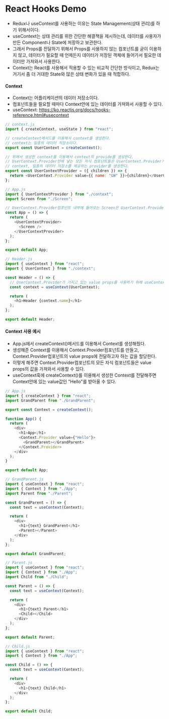 # React Hooks Demo

- Redux나 useContext를 사용하는 이유는 State Management(상태 관리)를 하기 위해서이다.
- useContext는 상태 관리를 위한 간단한 해결책을 제시하는데, 데이터를 사용자가 만든 Component나 State에 저장하고 보관한다.
- 그래서 Props를 전달하기 위해서 Props를 사용하지 않는 컴포넌트를 굳이 이용하지 않고, 데이터가 필요할 때 언제든지 데이터가 저장된 객체에 들어가서 필요한 데이터만 가져와서 사용한다.
- Context는 React를 사용해서 적용할 수 있는 비교적 간단한 방식이고, Redux는 거기서 좀 더 거대한 State와 많은 상태 변화가 있을 때 적합하다.

#### Context

- Context는 어플리케이션의 데이터 저장소이다.
- 컴포넌트들을 필요할 때마다 Context안에 있는 데이터를 가져와서 사용할 수 있다.
- useContext: https://ko.reactjs.org/docs/hooks-reference.html#usecontext

```javascript
// context.js
import { createContext, useState } from "react";

// createContext메서드를 이용해서 context를 생성한다.
// context는 일종의 데이터 저장소이다.
export const UserContext = createContext();

// 위에서 생성한 context를 이용해서 context의 provide를 생성한다.
// UserContext.Provider안에 넣는 모든 자식 컴포넌트들은 UserContext.Provider가 가지고 있는 value props의 값에 접근할 수 있다.
// context, 일종의 데이터 저장소를 제공하는 provider를 생성한다.
export const UserContextProvider = ({ children }) => {
  return <UserContext.Provider value={{ name: "GW" }}>{children}</UserContext.Provider>;
};

// App.js
import { UserContextProvider } from "./context";
import Screen from "./Screen";

// UserContext.Provider컴포넌트 내부에 들어오는 Screen은 UserContext.Provider가 가지고 있는 value props에 접근할 수 있다.
const App = () => {
  return (
    <UserContextProvider>
      <Screen />
    </UserContextProvider>
  );
};

export default App;

// Header.js
import { useContext } from "react";
import { UserContext } from "./context";

const Header = () => {
  // UserContext.Provider가 가지고 있는 value props를 사용하기 위해 useContext훅에게 생성한 context인 UserContext를 전달해준다.
  const context = useContext(UserContext);

  return (
    <h1>Header {context.name}</h1>
  );
};

export default Header;
```

#### Context 사용 예시

- App.js에서 createContext()메서드를 이용해서 Context를 생성해줬다.
- 생성해준 Context를 이용해서 Context.Provider컴포넌트를 만들고, Context.Provider컴포넌트의 value props에 전달하고자 하는 값을 할당한다.
- 이렇게 해주면 Context.Provider컴포넌트의 모든 자식 컴포넌트들은 value props의 값을 가져와서 사용할 수 있다.
- useContext훅에 createContext()를 이용해서 생성한 Context를 전달해주면 Context안에 있는 value값인 "Hello"를 받아올 수 있다.

```javascript
// App.js
import { createContext } from "react";
import GrandParent from "./GrandParent";

export const Context = createContext();

function App() {
  return (
    <div>
      <h1>App</h1>
      <Context.Provider value={"Hello"}>
        <GrandParent></GrandParent>
      </Context.Provider>
    </div>
  );
}

export default App;

// GrandParent.js
import { useContext } from "react";
import { Context } from "./App";
import Parent from "./Parent";

const GrandParent = () => {
  const text = useContext(Context);

  return (
    <div>
      <h1>{text} GrandParent</h1>
      <Parent></Parent>
    </div>
  );
};

export default GrandParent;

// Parent.js
import { useContext } from "react";
import { Context } from "./App";
import Child from "./Child";

const Parent = () => {
  const text = useContext(Context);

  return (
    <div>
      <h1>{text} Parent</h1>
      <Child></Child>
    </div>
  );
};

export default Parent;

// Child.js
import { useContext } from "react";
import { Context } from "./App";

const Child = () => {
  const text = useContext(Context);

  return (
    <div>
      <h1>{text} Child</h1>
    </div>
  );
};

export default Child;
```
